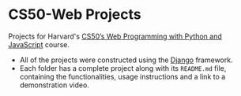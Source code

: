 # CS50-Web Projects

Projects for Harvard's [CS50’s Web Programming with Python and JavaScript](https://cs50.harvard.edu/web/2020/) course.

* All of the projects were constructed using the [Django](https://www.djangoproject.com/) framework.
* Each folder has a complete project along with its ``README.md`` file, containing the functionalities, usage instructions and a link to a demonstration video.
